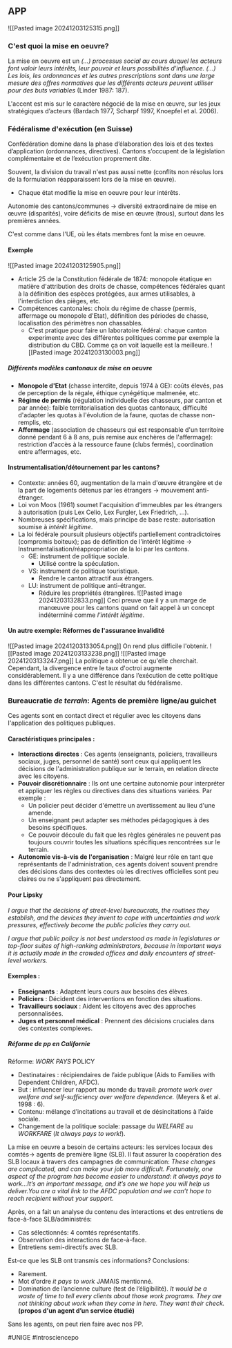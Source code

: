 ## APP
![[Pasted image 20241203125315.png]]
### C'est quoi la mise en oeuvre?
La mise en oeuvre est un *(…) processus social au cours duquel les acteurs font valoir leurs intérêts, leur pouvoir et leurs possibilités d'influence. (...) Les lois, les ordonnances et les autres prescriptions sont dans une large mesure des offres normatives que les différents acteurs peuvent utiliser pour des buts variables* (Linder 1987: 187).

L'accent est mis sur le caractère négocié de la mise en œuvre, sur les jeux stratégiques d’acteurs (Bardach 1977, Scharpf 1997, Knoepfel et al. 2006).
### Fédéralisme d'exécution (en Suisse)
Confédération domine dans la phase d’élaboration des lois et des textes d’application (ordonnances, directives). Cantons s’occupent de la législation complémentaire et de l’exécution proprement dite.

Souvent, la division du travail n'est pas aussi nette (conflits non résolus lors de la formulation réapparaissent lors de la mise en œuvre).
- Chaque état modifie la mise en oeuvre pour leur intérêts.

Autonomie des cantons/communes → diversité extraordinaire de mise en œuvre (disparités), voire déficits de mise en œuvre (trous), surtout dans les premières années.

C'est comme dans l'UE, où les états membres font la mise en oeuvre.
#### Exemple
![[Pasted image 20241203125905.png]]
- Article 25 de la Constitution fédérale de 1874: monopole étatique en matière d'attribution des droits de chasse, compétences fédérales quant à la définition des espèces protégées, aux armes utilisables, à l'interdiction des pièges, etc.
- Compétences cantonales: choix du régime de chasse (permis, affermage ou monopole d'Etat), définition des périodes de chasse, localisation des périmètres non chassables.
	- C'est pratique pour faire un laboratoire fédéral: chaque canton experimente avec des différentes politiques comme par exemple la distribution du CBD. Comme ça on voit laquelle est la meilleure.
![[Pasted image 20241203130003.png]]
##### Différents modèles cantonaux de mise en oeuvre
- **Monopole d'Etat** (chasse interdite, depuis 1974 à GE): coûts élevés, pas de perception de la régale, éthique cynégétique malmenée, etc.
- **Régime de permis** (régulation individuelle des chasseurs, par canton et par année): faible territorialisation des quotas cantonaux, difficulté d'adapter les quotas à l'évolution de la faune, quotas de chasse non-remplis, etc.
- **Affermage** (association de chasseurs qui est responsable d'un territoire donné pendant 6 à 8 ans, puis remise aux enchères de l'affermage): restriction d'accès à la ressource faune (clubs fermés), coordination entre affermages, etc.
#### Instrumentalisation/détournement par les cantons?
- Contexte: années 60, augmentation de la main d'œuvre étrangère et de la part de logements détenus par les étrangers → mouvement anti-étranger.
- Loi von Moos (1961) soumet l'acquisition d'immeubles par les étrangers à autorisation (puis Lex Celio, Lex Furgler, Lex Friedrich, …).
- Nombreuses spécifications, mais principe de base reste: autorisation soumise à *intérêt légitime*.
- La loi fédérale poursuit plusieurs objectifs partiellement contradictoires (compromis boiteux); pas de définition de l'intérêt légitime → Instrumentalisation/réappropriation de la loi par les cantons.
	- GE: instrument de politique sociale.
		- Utilisé contre la spéculation.
	- VS: instrument de politique touristique.
		- Rendre le canton attractif aux étrangers.
	- LU: instrument de politique anti-étranger.
		- Réduire les propriétés étrangères.
![[Pasted image 20241203132833.png]]
Ceci preuve que il y a un marge de manœuvre pour les cantons quand on fait appel à un concept indéterminé comme *l'intérêt légitime*.
#### Un autre exemple: Réformes de l'assurance invalidité
![[Pasted image 20241203133054.png]]
On rend plus difficile l'obtenir.
![[Pasted image 20241203133238.png]]
![[Pasted image 20241203133247.png]]
La politique a obtenue ce qu'elle cherchait. Cependant, la divergence entre le taux d'octroi augmente considérablement. Il y a une différence dans l’exécution de cette politique dans les différentes cantons. C'est le résultat du fédéralisme.
### Bureaucratie *de terrain*: Agents de première ligne/au guichet
Ces agents sont en contact direct et régulier avec les citoyens dans l'application des politiques publiques.
#### Caractéristiques principales :
- **Interactions directes** : Ces agents (enseignants, policiers, travailleurs sociaux, juges, personnel de santé) sont ceux qui appliquent les décisions de l'administration publique sur le terrain, en relation directe avec les citoyens.
- **Pouvoir discrétionnaire** : Ils ont une certaine autonomie pour interpréter et appliquer les règles ou directives dans des situations variées. Par exemple :
    - Un policier peut décider d'émettre un avertissement au lieu d'une amende.
    - Un enseignant peut adapter ses méthodes pédagogiques à des besoins spécifiques.
    - Ce pouvoir découle du fait que les règles générales ne peuvent pas toujours couvrir toutes les situations spécifiques rencontrées sur le terrain.
- **Autonomie vis-à-vis de l'organisation** : Malgré leur rôle en tant que représentants de l'administration, ces agents doivent souvent prendre des décisions dans des contextes où les directives officielles sont peu claires ou ne s'appliquent pas directement.
#### Pour Lipsky
*I argue that the decisions of street-level bureaucrats, the routines they establish, and the devices they invent to cope with uncertainties and work pressures, effectively become the public policies they carry out.*

*I argue that public policy is not best understood as made in legislatures or top-floor suites of high-ranking administrators, because in important ways it is actually made in the crowded offices and daily encounters of street-level workers.*
#### Exemples :
- **Enseignants** : Adaptent leurs cours aux besoins des élèves.
- **Policiers** : Décident des interventions en fonction des situations.
- **Travailleurs sociaux** : Aident les citoyens avec des approches personnalisées.
- **Juges et personnel médical** : Prennent des décisions cruciales dans des contextes complexes.
##### Réforme de pp en Californie
Réforme: *WORK PAYS* POLICY
- Destinataires : récipiendaires de l’aide publique (Aids to Families with Dependent Children, AFDC).
- But : influencer leur rapport au monde du travail: *promote work over welfare and self-sufficiency over welfare dependence.* (Meyers & et al. 1998 : 6).
- Contenu: mélange d’incitations au travail et de désincitations à l’aide sociale.
- Changement de la politique sociale: passage du *WELFARE* au *WORKFARE* (*It always pays to work!*).

La mise en oeuvre a besoin de certains acteurs: les services locaux des comtés-> agents de première ligne (SLB). Il faut assurer la coopération des SLB locaux à travers des campagnes de communication:
	*These changes are complicated, and can make your job more difficult. Fortunately, one aspect of the program has become easier to understand: it always pays to work…It’s an important message, and it’s one we hope you will help us deliver.You are a vital link to the AFDC population and we can’t hope to reach recipient without your support.*

Après, on a fait un analyse du contenu des interactions et des entretiens de face-à-face SLB/administrés:
- Cas sélectionnés: 4 comtés représentatifs.
- Observation des interactions de face-à-face.
- Entretiens semi-directifs avec SLB.

Est-ce que les SLB ont transmis ces informations? Conclusions:
- Rarement.
- Mot d’ordre *it pays to work* JAMAIS mentionné.
- Domination de l’ancienne culture (test de l’éligibilité).
*It would be a waste of time to tell every clients about those work programs. They are not thinking about work when they come in here. They want their check.*
**(propos d'un agent d’un service étudié)**

Sans les agents, on peut rien faire avec nos PP.

#UNIGE #Introsciencepo 
